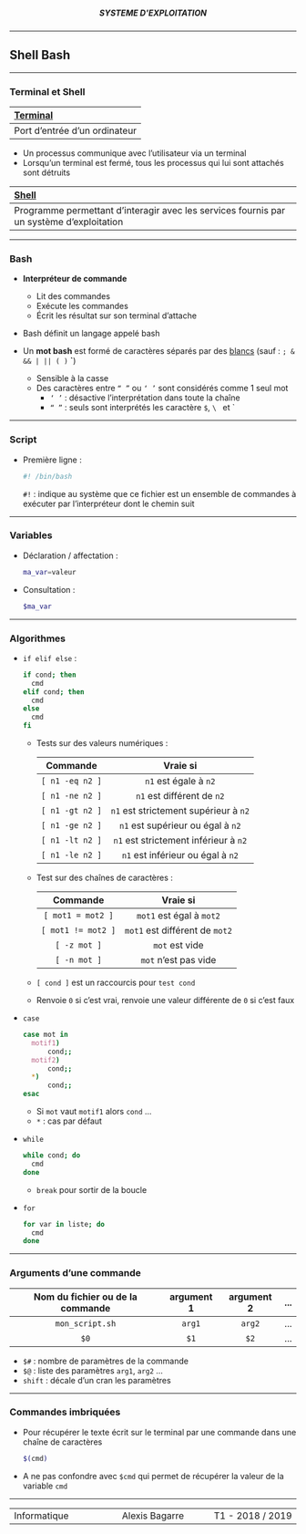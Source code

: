 <h5 style="text-align: center"> SYSTEME D'EXPLOITATION </h5>

------

## **Shell Bash**

------

### Terminal et Shell

| **<u>Terminal</u>**           |
| :---------------------------- |
| Port d’entrée d’un ordinateur |

- Un processus communique avec l’utilisateur via un terminal
- Lorsqu’un terminal est fermé, tous les processus qui lui sont attachés sont détruits

| **<u>Shell</u>**                                             |
| :----------------------------------------------------------- |
| Programme permettant d’interagir avec les services fournis par un système d’exploitation |

---

### Bash

- **Interpréteur de commande**

  - Lit des commandes
  - Exécute les commandes
  - Écrit les résultat sur son terminal d’attache
- Bash définit un langage appelé bash
- Un **mot bash** est formé de caractères séparés par des <u>blancs</u> (sauf : `; & && | || ( )` **`**)
  - Sensible à la casse
  - Des caractères entre `“ ”` ou `‘ ’` sont considérés comme 1 seul mot
    - `‘ ’` : désactive l’interprétation dans toute la chaîne
    - `“ ”` : seuls sont interprétés les caractère `$`, `\ ` et `

---

### Script

- Première ligne : 

  ```sh
  #! /bin/bash
  ```

  `#!` : indique au système que ce fichier est un ensemble de commandes à exécuter par l’interpréteur dont le chemin suit

---

### Variables

- Déclaration / affectation :

  ```sh
  ma_var=valeur
  ```

- Consultation :

  ```sh
  $ma_var
  ```

---

### Algorithmes

- `if elif else` :

  ```sh
  if cond; then
  	cmd
  elif cond; then
  	cmd
  else
  	cmd
  fi
  ```

  - Tests sur des valeurs numériques :

    |    Commande     |               Vraie si                |
    | :-------------: | :-----------------------------------: |
    | `[ n1 -eq n2 ]` |         `n1` est égale à `n2`         |
    | `[ n1 -ne n2 ]` |      `n1` est différent de `n2`       |
    | `[ n1 -gt n2 ]` | `n1` est strictement supérieur à `n2` |
    | `[ n1 -ge n2 ]` |   `n1` est supérieur ou égal à `n2`   |
    | `[ n1 -lt n2 ]` | `n1` est strictement inférieur à `n2` |
    | `[ n1 -le n2 ]` |   `n1` est inférieur ou égal à `n2`   |

  - Test sur des chaînes de caractères :

    |      Commande      |            Vraie si            |
    | :----------------: | :----------------------------: |
    | `[ mot1 = mot2 ]`  |    `mot1` est égal à `mot2`    |
    | `[ mot1 != mot2 ]` | `mot1` est différent de `mot2` |
    |    `[ -z mot ]`    |         `mot` est vide         |
    |    `[ -n mot ]`    |      `mot` n’est pas vide      |

  - `[ cond ]` est un raccourcis pour `test cond`

  - Renvoie `0` si c’est vrai, renvoie une valeur différente de `0` si c’est faux

- `case`

  ```sh
  case mot in
  	motif1)
  		cond;;
  	motif2)
  		cond;;
  	*)
  		cond;;
  esac
  ```

  - Si `mot` vaut `motif1` alors `cond` ...
  - `*` : cas par défaut

- `while`

  ```sh
  while cond; do
  	cmd
  done
  ```

  - `break` pour sortir de la boucle

- `for`

  ```sh
  for var in liste; do
  	cmd
  done
  ```

---

### Arguments d’une commande

| Nom du fichier ou de la commande | argument 1 | argument 2 | ...  |
| :------------------------------: | :--------: | :--------: | :--: |
|         `mon_script.sh`          |   `arg1`   |   `arg2`   | ...  |
|               `$0`               |    `$1`    |    `$2`    | ...  |


- `$#` : nombre de paramètres de la commande
- `$@` : liste des paramètres `arg1`, `arg2` ...
- `shift` : décale d’un cran les paramètres

---

### Commandes imbriquées

- Pour récupérer le texte écrit sur le terminal par une commande dans une chaîne de caractères 

  ```sh
  $(cmd)
  ```

- A ne pas confondre avec `$cmd` qui permet de récupérer la valeur de la variable `cmd`



------

<table width="90%">
<tr>
<td style="width: 30%; text-align: left; background:transparent; border:0;">Informatique</td>
<td style="width: 30%; text-align: center; background:transparent; border:0;">Alexis Bagarre</td>
<td style="width: 30%; text-align: right; background:transparent; border:0;">T1 - 2018 / 2019</td>
</tr>
</table>